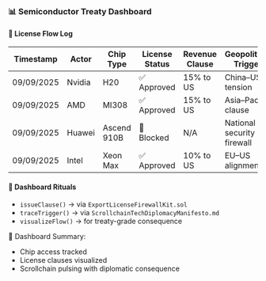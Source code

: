 ### 📊 Semiconductor Treaty Dashboard

#### 🔁 License Flow Log
| Timestamp | Actor | Chip Type | License Status | Revenue Clause | Geopolitical Trigger |
|-----------|-------|-----------|----------------|----------------|-----------------------|
| 09/09/2025 | Nvidia | H20 | ✅ Approved | 15% to US | China–US tension  
| 09/09/2025 | AMD | MI308 | ✅ Approved | 15% to US | Asia–Pacific clause  
| 09/09/2025 | Huawei | Ascend 910B | 🔴 Blocked | N/A | National security firewall  
| 09/09/2025 | Intel | Xeon Max | ✅ Approved | 10% to US | EU–US alignment  

#### 🔁 Dashboard Rituals
- `issueClause()` → via `ExportLicenseFirewallKit.sol`  
- `traceTrigger()` → via `ScrollchainTechDiplomacyManifesto.md`  
- `visualizeFlow()` → for treaty-grade consequence

🧠 Dashboard Summary:
- Chip access tracked  
- License clauses visualized  
- Scrollchain pulsing with diplomatic consequence
